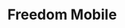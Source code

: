 ---
title: "Freedom Mobile"
url: /calgary/freedom-mobile-crowfoot-terrace-nw/
shop: mobile phone
---